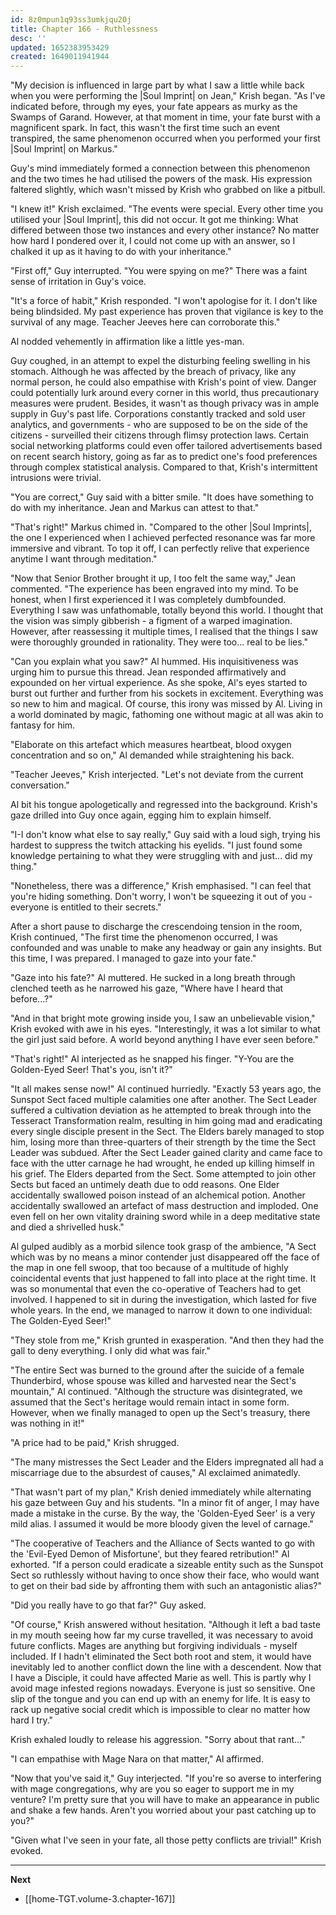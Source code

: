 ```yaml
---
id: 8z0mpun1q93ss3umkjqu20j
title: Chapter 166 - Ruthlessness
desc: ''
updated: 1652383953429
created: 1649011941944
---
```


"My decision is influenced in large part by what I saw a little while back when you were performing the |Soul Imprint| on Jean," Krish began. "As I've indicated before, through my eyes, your fate appears as murky as the Swamps of Garand. However, at that moment in time, your fate burst with a magnificent spark. In fact, this wasn't the first time such an event transpired, the same phenomenon occurred when you performed your first |Soul Imprint| on Markus."

Guy's mind immediately formed a connection between this phenomenon and the two times he had utilised the powers of the mask. His expression faltered slightly, which wasn't missed by Krish who grabbed on like a pitbull.

"I knew it!" Krish exclaimed. "The events were special. Every other time you utilised your |Soul Imprint|, this did not occur. It got me thinking: What differed between those two instances and every other instance? No matter how hard I pondered over it, I could not come up with an answer, so I chalked it up as it having to do with your inheritance."

"First off," Guy interrupted. "You were spying on me?" There was a faint sense of irritation in Guy's voice.

"It's a force of habit," Krish responded. "I won't apologise for it. I don't like being blindsided. My past experience has proven that vigilance is key to the survival of any mage. Teacher Jeeves here can corroborate this."

Al nodded vehemently in affirmation like a little yes-man.

Guy coughed, in an attempt to expel the disturbing feeling swelling in his stomach. Although he was affected by the breach of privacy, like any normal person, he could also empathise with Krish's point of view. Danger could potentially lurk around every corner in this world, thus precautionary measures were prudent. Besides, it wasn't as though privacy was in ample supply in Guy's past life. Corporations constantly tracked and sold user analytics, and governments - who are supposed to be on the side of the citizens - surveilled their citizens through flimsy protection laws. Certain social networking platforms could even offer tailored advertisements based on recent search history, going as far as to predict one's food preferences through complex statistical analysis. Compared to that, Krish's intermittent intrusions were trivial.

"You are correct," Guy said with a bitter smile. "It does have something to do with my inheritance. Jean and Markus can attest to that."

"That's right!" Markus chimed in. "Compared to the other |Soul Imprints|, the one I experienced when I achieved perfected resonance was far more immersive and vibrant. To top it off, I can perfectly relive that experience anytime I want through meditation."

"Now that Senior Brother brought it up, I too felt the same way," Jean commented. "The experience has been engraved into my mind. To be honest, when I first experienced it I was completely dumbfounded. Everything I saw was unfathomable, totally beyond this world. I thought that the vision was simply gibberish - a figment of a warped imagination. However, after reassessing it multiple times, I realised that the things I saw were thoroughly grounded in rationality. They were too... real to be lies."

"Can you explain what you saw?" Al hummed. His inquisitiveness was urging him to pursue this thread. Jean responded affirmatively and expounded on her virtual experience. As she spoke, Al's eyes started to burst out further and further from his sockets in excitement. Everything was so new to him and magical. Of course, this irony was missed by Al. Living in a world dominated by magic, fathoming one without magic at all was akin to fantasy for him.

"Elaborate on this artefact which measures heartbeat, blood oxygen concentration and so on," Al demanded while straightening his back.

"Teacher Jeeves," Krish interjected. "Let's not deviate from the current conversation."

Al bit his tongue apologetically and regressed into the background. Krish's gaze drilled into Guy once again, egging him to explain himself.

"I-I don't know what else to say really," Guy said with a loud sigh, trying his hardest to suppress the twitch attacking his eyelids. "I just found some knowledge pertaining to what they were struggling with and just... did my thing."

"Nonetheless, there was a difference," Krish emphasised. "I can feel that you're hiding something. Don't worry, I won't be squeezing it out of you - everyone is entitled to their secrets."

After a short pause to discharge the crescendoing tension in the room, Krish continued, "The first time the phenomenon occurred, I was confounded and was unable to make any headway or gain any insights. But this time, I was prepared. I managed to gaze into your fate."

"Gaze into his fate?" Al muttered. He sucked in a long breath through clenched teeth as he narrowed his gaze, "Where have I heard that before...?"

"And in that bright mote growing inside you, I saw an unbelievable vision," Krish evoked with awe in his eyes. "Interestingly, it was a lot similar to what the girl just said before. A world beyond anything I have ever seen before."

"That's right!" Al interjected as he snapped his finger. "Y-You are the Golden-Eyed Seer! That's you, isn't it?"

"It all makes sense now!" Al continued hurriedly. "Exactly 53 years ago, the Sunspot Sect faced multiple calamities one after another. The Sect Leader suffered a cultivation deviation as he attempted to break through into the Tesseract Transformation realm, resulting in him going mad and eradicating every single disciple present in the Sect. The Elders barely managed to stop him, losing more than three-quarters of their strength by the time the Sect Leader was subdued. After the Sect Leader gained clarity and came face to face with the utter carnage he had wrought, he ended up killing himself in his grief. The Elders departed from the Sect. Some attempted to join other Sects but faced an untimely death due to odd reasons. One Elder accidentally swallowed poison instead of an alchemical potion. Another accidentally swallowed an artefact of mass destruction and imploded. One even fell on her own vitality draining sword while in a deep meditative state and died a shrivelled husk."

Al gulped audibly as a morbid silence took grasp of the ambience, "A Sect which was by no means a minor contender just disappeared off the face of the map in one fell swoop, that too because of a multitude of highly coincidental events that just happened to fall into place at the right time. It was so monumental that even the co-operative of Teachers had to get involved. I happened to sit in during the investigation, which lasted for five whole years. In the end, we managed to narrow it down to one individual: The Golden-Eyed Seer!"

"They stole from me," Krish grunted in exasperation. "And then they had the gall to deny everything. I only did what was fair."

"The entire Sect was burned to the ground after the suicide of a female Thunderbird, whose spouse was killed and harvested near the Sect's mountain," Al continued. "Although the structure was disintegrated, we assumed that the Sect's heritage would remain intact in some form. However, when we finally managed to open up the Sect's treasury, there was nothing in it!"

"A price had to be paid," Krish shrugged.

"The many mistresses the Sect Leader and the Elders impregnated all had a miscarriage due to the absurdest of causes," Al exclaimed animatedly.

"That wasn't part of my plan," Krish denied immediately while alternating his gaze between Guy and his students. "In a minor fit of anger, I may have made a mistake in the curse. By the way, the 'Golden-Eyed Seer' is a very mild alias. I assumed it would be more bloody given the level of carnage."

"The cooperative of Teachers and the Alliance of Sects wanted to go with the 'Evil-Eyed Demon of Misfortune', but they feared retribution!" Al exhorted. "If a person could eradicate a sizeable entity such as the Sunspot Sect so ruthlessly without having to once show their face, who would want to get on their bad side by affronting them with such an antagonistic alias?"

"Did you really have to go that far?" Guy asked.

"Of course," Krish answered without hesitation. "Although it left a bad taste in my mouth seeing how far my curse travelled, it was necessary to avoid future conflicts. Mages are anything but forgiving individuals - myself included. If I hadn't eliminated the Sect both root and stem, it would have inevitably led to another conflict down the line with a descendent. Now that I have a Disciple, it could have affected Marie as well. This is partly why I avoid mage infested regions nowadays. Everyone is just so sensitive. One slip of the tongue and you can end up with an enemy for life. It is easy to rack up negative social credit which is impossible to clear no matter how hard I try."

Krish exhaled loudly to release his aggression. "Sorry about that rant..."

"I can empathise with Mage Nara on that matter," Al affirmed.

"Now that you've said it," Guy interjected. "If you're so averse to interfering with mage congregations, why are you so eager to support me in my venture? I'm pretty sure that you will have to make an appearance in public and shake a few hands. Aren't you worried about your past catching up to you?"

"Given what I've seen in your fate, all those petty conflicts are trivial!" Krish evoked.

____

**Next**
* [[home-TGT.volume-3.chapter-167]]